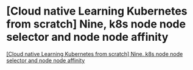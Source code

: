 # [Cloud native  Learning Kubernetes from scratch] Nine, k8s node node selector and node node affinity
[[Cloud native  Learning Kubernetes from scratch] Nine, k8s node node selector and node node affinity](https://aiwithcloud.com/2022/09/16/cloud_native__learning_kubernetes_from_scratch_nine_k8s_node_node_selector_and_node_node_affinity/)